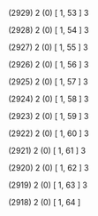 (2929) 2 (0) [ 1, 53 ] 3 


(2928) 2 (0) [ 1, 54 ] 3 


(2927) 2 (0) [ 1, 55 ] 3 


(2926) 2 (0) [ 1, 56 ] 3 


(2925) 2 (0) [ 1, 57 ] 3 


(2924) 2 (0) [ 1, 58 ] 3 


(2923) 2 (0) [ 1, 59 ] 3 


(2922) 2 (0) [ 1, 60 ] 3 


(2921) 2 (0) [ 1, 61 ] 3 


(2920) 2 (0) [ 1, 62 ] 3 


(2919) 2 (0) [ 1, 63 ] 3 


(2918) 2 (0) [ 1, 64 ]  

